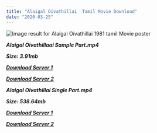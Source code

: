 ```yaml
---
title: "Alaigal Oivathillai  Tamil Movie Download"
date: "2020-03-25"
---
```


![Image result for Alaigal Oivathillai  1981 tamil Movie poster](https://upload.wikimedia.org/wikipedia/en/thumb/7/72/Alaigal_Oivathillai_poster.jpg/220px-Alaigal_Oivathillai_poster.jpg)

**_Alaigal Oivathillaai Sample Part.mp4_**

**_Size: 3.91mb_**

**_[Download Server 1](http://b2.wetransfer.vip/files/{b8ae04a0e9ab0f9e64837bab03a252825878f388f00779843f60cec38aa445db}20Actor{b8ae04a0e9ab0f9e64837bab03a252825878f388f00779843f60cec38aa445db}20Hits{b8ae04a0e9ab0f9e64837bab03a252825878f388f00779843f60cec38aa445db}20Collection/Karthik{b8ae04a0e9ab0f9e64837bab03a252825878f388f00779843f60cec38aa445db}20Movies{b8ae04a0e9ab0f9e64837bab03a252825878f388f00779843f60cec38aa445db}20Collections/Alaigal{b8ae04a0e9ab0f9e64837bab03a252825878f388f00779843f60cec38aa445db}20Oivathillai{b8ae04a0e9ab0f9e64837bab03a252825878f388f00779843f60cec38aa445db}20(1981)/Alaigal{b8ae04a0e9ab0f9e64837bab03a252825878f388f00779843f60cec38aa445db}20Oivathillai{b8ae04a0e9ab0f9e64837bab03a252825878f388f00779843f60cec38aa445db}20{b8ae04a0e9ab0f9e64837bab03a252825878f388f00779843f60cec38aa445db}20Sample{b8ae04a0e9ab0f9e64837bab03a252825878f388f00779843f60cec38aa445db}20HD.mp4)_**

**_[Download Server 2](http://b2.wetransfer.vip/files/{b8ae04a0e9ab0f9e64837bab03a252825878f388f00779843f60cec38aa445db}20Actor{b8ae04a0e9ab0f9e64837bab03a252825878f388f00779843f60cec38aa445db}20Hits{b8ae04a0e9ab0f9e64837bab03a252825878f388f00779843f60cec38aa445db}20Collection/Karthik{b8ae04a0e9ab0f9e64837bab03a252825878f388f00779843f60cec38aa445db}20Movies{b8ae04a0e9ab0f9e64837bab03a252825878f388f00779843f60cec38aa445db}20Collections/Alaigal{b8ae04a0e9ab0f9e64837bab03a252825878f388f00779843f60cec38aa445db}20Oivathillai{b8ae04a0e9ab0f9e64837bab03a252825878f388f00779843f60cec38aa445db}20(1981)/Alaigal{b8ae04a0e9ab0f9e64837bab03a252825878f388f00779843f60cec38aa445db}20Oivathillai{b8ae04a0e9ab0f9e64837bab03a252825878f388f00779843f60cec38aa445db}20{b8ae04a0e9ab0f9e64837bab03a252825878f388f00779843f60cec38aa445db}20Sample{b8ae04a0e9ab0f9e64837bab03a252825878f388f00779843f60cec38aa445db}20HD.mp4)_**

**_Alaigal Oivathillai Single Part.mp4_**

**_Size: 538.64mb_**

**_[Download Server 1](http://b2.wetransfer.vip/files/{b8ae04a0e9ab0f9e64837bab03a252825878f388f00779843f60cec38aa445db}20Actor{b8ae04a0e9ab0f9e64837bab03a252825878f388f00779843f60cec38aa445db}20Hits{b8ae04a0e9ab0f9e64837bab03a252825878f388f00779843f60cec38aa445db}20Collection/Karthik{b8ae04a0e9ab0f9e64837bab03a252825878f388f00779843f60cec38aa445db}20Movies{b8ae04a0e9ab0f9e64837bab03a252825878f388f00779843f60cec38aa445db}20Collections/Alaigal{b8ae04a0e9ab0f9e64837bab03a252825878f388f00779843f60cec38aa445db}20Oivathillai{b8ae04a0e9ab0f9e64837bab03a252825878f388f00779843f60cec38aa445db}20(1981)/Alaigal{b8ae04a0e9ab0f9e64837bab03a252825878f388f00779843f60cec38aa445db}20Oivathillai{b8ae04a0e9ab0f9e64837bab03a252825878f388f00779843f60cec38aa445db}20{b8ae04a0e9ab0f9e64837bab03a252825878f388f00779843f60cec38aa445db}20Single{b8ae04a0e9ab0f9e64837bab03a252825878f388f00779843f60cec38aa445db}20Part{b8ae04a0e9ab0f9e64837bab03a252825878f388f00779843f60cec38aa445db}20HD.mp4)_**

**_[Download Server 2](http://b2.wetransfer.vip/files/{b8ae04a0e9ab0f9e64837bab03a252825878f388f00779843f60cec38aa445db}20Actor{b8ae04a0e9ab0f9e64837bab03a252825878f388f00779843f60cec38aa445db}20Hits{b8ae04a0e9ab0f9e64837bab03a252825878f388f00779843f60cec38aa445db}20Collection/Karthik{b8ae04a0e9ab0f9e64837bab03a252825878f388f00779843f60cec38aa445db}20Movies{b8ae04a0e9ab0f9e64837bab03a252825878f388f00779843f60cec38aa445db}20Collections/Alaigal{b8ae04a0e9ab0f9e64837bab03a252825878f388f00779843f60cec38aa445db}20Oivathillai{b8ae04a0e9ab0f9e64837bab03a252825878f388f00779843f60cec38aa445db}20(1981)/Alaigal{b8ae04a0e9ab0f9e64837bab03a252825878f388f00779843f60cec38aa445db}20Oivathillai{b8ae04a0e9ab0f9e64837bab03a252825878f388f00779843f60cec38aa445db}20{b8ae04a0e9ab0f9e64837bab03a252825878f388f00779843f60cec38aa445db}20Single{b8ae04a0e9ab0f9e64837bab03a252825878f388f00779843f60cec38aa445db}20Part{b8ae04a0e9ab0f9e64837bab03a252825878f388f00779843f60cec38aa445db}20HD.mp4)_**

